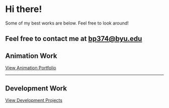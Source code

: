 # Hi there! 
Some of my best works are below. Feel free to look around!

Feel free to contact me at bp374@byu.edu
---
 
## **Animation Work**

[View Animation Portfolio](https://github.com/BensonP/Animation)

---
## **Development Work**

[View Development Projects](https://github.com/BensonP/School-Projects)
